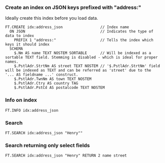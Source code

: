

### Create an index on JSON keys prefixed with "address:"

Ideally create this index before you load data.

```
FT.CREATE idx:address_json                 // Index name
  ON JSON                                  // Indicates the type of data to index
    PREFIX 1 "address:"                    // Tells the index which keys it should index
  SCHEMA
    $.Nm AS name TEXT NOSTEM SORTABLE      // Will be indexed as a sortable TEXT field. Stemming is disabled - which is ideal for proper names.
    $.PstlAdr.StrtNm AS street TEXT NOSTEM // '$.PstlAdr.StrtNm' field will be indexed as TEXT and can be referred as 'street' due to the '... AS fieldname ...' construct.
    $.PstlAdr.TwnNm AS town TEXT NOSTEM
    $.PstlAdr.Ctry AS country TAG
    $.PstlAdr.PstCd AS postalcode TEXT NOSTEM
```

### Info on index

`FT.INFO idx:address_json`

### Search

`FT.SEARCH idx:address_json "Henry""`

### Search returning only select fields

`FT.SEARCH idx:address_json "Henry" RETURN 2 name street`